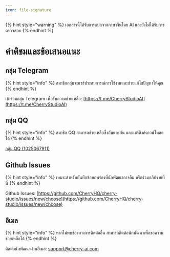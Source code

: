 ```yaml
---
icon: file-signature
---
```


{% hint style="warning" %}
เอกสารนี้ได้รับการแปลจากภาษาจีนโดย AI และยังไม่ได้รับการตรวจสอบ
{% endhint %}

# คำติชมและข้อเสนอแนะ

## กลุ่ม Telegram

{% hint style="info" %}
สมาชิกกลุ่มจะแชร์ประสบการณ์การใช้งานและช่วยแก้ไขปัญหาให้คุณ
{% endhint %}

เข้าร่วมกลุ่ม Telegram เพื่อรับความช่วยเหลือ: [https://t.me/CherryStudioAI](https://t.me/CherryStudioAI)

## กลุ่ม QQ

{% hint style="info" %}
สมาชิก QQ สามารถช่วยเหลือซึ่งกันและกัน และแชร์ลิงค์ดาวน์โหลดได้
{% endhint %}

[กลุ่ม QQ (1025067911)](https://qm.qq.com/q/hlHOddwAS)

## Github Issues

{% hint style="info" %}
เหมาะสำหรับบันทึกข้อบกพร่องที่นักพัฒนาอาจลืม หรือร่วมอภิปรายที่นี่
{% endhint %}

Github Issues: [https://github.com/CherryHQ/cherry-studio/issues/new/choose](https://github.com/CherryHQ/cherry-studio/issues/new/choose)

## อีเมล

{% hint style="info" %}
หากไม่พบช่องทางการติดต่ออื่น สามารถติดต่อนักพัฒนาเพื่อขอความช่วยเหลือได้
{% endhint %}

ติดต่อนักพัฒนาผ่านอีเมล: support@cherry-ai.com